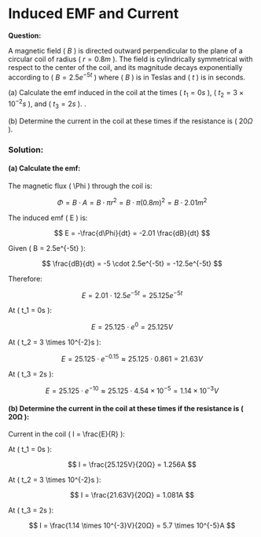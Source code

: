 # Induced EMF and Current

**Question:** 

A magnetic field \( $B$ \) is directed outward perpendicular to the plane of a circular coil of radius \( $r = 0.8m$ \). The field is cylindrically symmetrical with respect to the center of the coil, and its magnitude decays exponentially according to \( $B = 2.5e^{-5t}$ \) where \( $B$ \) is in Teslas and \( $t$ \) is in seconds.

(a) Calculate the emf induced in the coil at the times ( $t_1 = 0s$ ), ( $t_2 = 3 \times 10^{-2}s$ ), and ( $t_3 = 2s$ ).
.

(b) Determine the current in the coil at these times if the resistance is \( $20Ω$ \).

### Solution:

#### (a) Calculate the emf:

The magnetic flux \( \Phi \) through the coil is:

$$
\Phi = B \cdot A = B \cdot \pi r^2 = B \cdot \pi (0.8m)^2 = B \cdot 2.01m^2
$$

The induced emf \( E \) is:

$$
E = -\frac{d\Phi}{dt} = -2.01 \frac{dB}{dt}
$$

Given \( B = 2.5e^{-5t} \):

$$
\frac{dB}{dt} = -5 \cdot 2.5e^{-5t} = -12.5e^{-5t}
$$

Therefore:

$$
E = 2.01 \cdot 12.5e^{-5t} = 25.125e^{-5t}
$$

At \( t_1 = 0s \):

$$
E = 25.125 \cdot e^0 = 25.125V
$$

At \( t_2 = 3 \times 10^{-2}s \):

$$
E = 25.125 \cdot e^{-0.15} \approx 25.125 \cdot 0.861 = 21.63V
$$

At \( t_3 = 2s \):

$$
E = 25.125 \cdot e^{-10} \approx 25.125 \cdot 4.54 \times 10^{-5} = 1.14 \times 10^{-3}V
$$

#### (b) Determine the current in the coil at these times if the resistance is \( 20Ω \):

Current in the coil \( I = \frac{E}{R} \):

At \( t_1 = 0s \):

$$
I = \frac{25.125V}{20Ω} = 1.256A
$$

At \( t_2 = 3 \times 10^{-2}s \):

$$
I = \frac{21.63V}{20Ω} = 1.081A
$$

At \( t_3 = 2s \):

$$
I = \frac{1.14 \times 10^{-3}V}{20Ω} = 5.7 \times 10^{-5}A
$$
